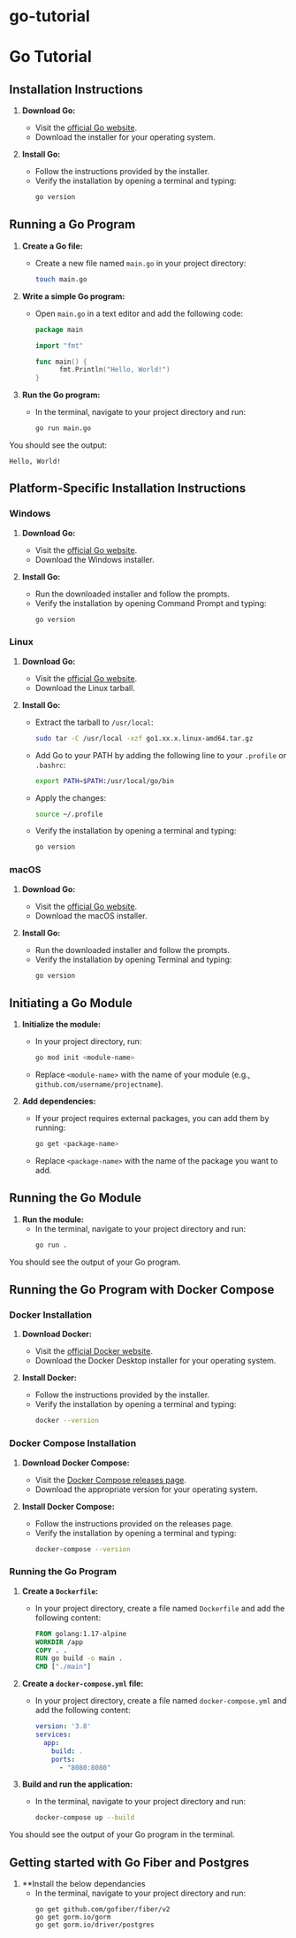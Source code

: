 # go-tutorial


# Go Tutorial

## Installation Instructions

1. **Download Go:**
    - Visit the [official Go website](https://golang.org/dl/).
    - Download the installer for your operating system.

2. **Install Go:**
    - Follow the instructions provided by the installer.
    - Verify the installation by opening a terminal and typing:
      ```sh
      go version
      ```

## Running a Go Program

1. **Create a Go file:**
    - Create a new file named `main.go` in your project directory:
      ```sh
      touch main.go
      ```

2. **Write a simple Go program:**
    - Open `main.go` in a text editor and add the following code:
      ```go
      package main

      import "fmt"

      func main() {
            fmt.Println("Hello, World!")
      }
      ```

3. **Run the Go program:**
    - In the terminal, navigate to your project directory and run:
      ```sh
      go run main.go
      ```

You should see the output:
```
Hello, World!
```

## Platform-Specific Installation Instructions

### Windows

1. **Download Go:**
    - Visit the [official Go website](https://golang.org/dl/).
    - Download the Windows installer.

2. **Install Go:**
    - Run the downloaded installer and follow the prompts.
    - Verify the installation by opening Command Prompt and typing:
      ```sh
      go version
      ```

### Linux

1. **Download Go:**
    - Visit the [official Go website](https://golang.org/dl/).
    - Download the Linux tarball.

2. **Install Go:**
    - Extract the tarball to `/usr/local`:
      ```sh
      sudo tar -C /usr/local -xzf go1.xx.x.linux-amd64.tar.gz
      ```
    - Add Go to your PATH by adding the following line to your `.profile` or `.bashrc`:
      ```sh
      export PATH=$PATH:/usr/local/go/bin
      ```
    - Apply the changes:
      ```sh
      source ~/.profile
      ```
    - Verify the installation by opening a terminal and typing:
      ```sh
      go version
      ```

### macOS

1. **Download Go:**
    - Visit the [official Go website](https://golang.org/dl/).
    - Download the macOS installer.

2. **Install Go:**
    - Run the downloaded installer and follow the prompts.
    - Verify the installation by opening Terminal and typing:
      ```sh
      go version
      ```


## Initiating a Go Module

1. **Initialize the module:**
    - In your project directory, run:
        ```sh
        go mod init <module-name>
        ```
    - Replace `<module-name>` with the name of your module (e.g., `github.com/username/projectname`).

2. **Add dependencies:**
    - If your project requires external packages, you can add them by running:
        ```sh
        go get <package-name>
        ```
    - Replace `<package-name>` with the name of the package you want to add.

## Running the Go Module

1. **Run the module:**
    - In the terminal, navigate to your project directory and run:
        ```sh
        go run .
        ```

You should see the output of your Go program.



## Running the Go Program with Docker Compose

### Docker Installation

1. **Download Docker:**
    - Visit the [official Docker website](https://www.docker.com/products/docker-desktop).
    - Download the Docker Desktop installer for your operating system.

2. **Install Docker:**
    - Follow the instructions provided by the installer.
    - Verify the installation by opening a terminal and typing:
      ```sh
      docker --version
      ```

### Docker Compose Installation

1. **Download Docker Compose:**
    - Visit the [Docker Compose releases page](https://github.com/docker/compose/releases).
    - Download the appropriate version for your operating system.

2. **Install Docker Compose:**
    - Follow the instructions provided on the releases page.
    - Verify the installation by opening a terminal and typing:
      ```sh
      docker-compose --version
      ```

### Running the Go Program

1. **Create a `Dockerfile`:**
    - In your project directory, create a file named `Dockerfile` and add the following content:
      ```Dockerfile
      FROM golang:1.17-alpine
      WORKDIR /app
      COPY . .
      RUN go build -o main .
      CMD ["./main"]
      ```

2. **Create a `docker-compose.yml` file:**
    - In your project directory, create a file named `docker-compose.yml` and add the following content:
      ```yaml
      version: '3.8'
      services:
        app:
          build: .
          ports:
            - "8080:8080"
      ```

3. **Build and run the application:**
    - In the terminal, navigate to your project directory and run:
      ```sh
      docker-compose up --build
      ```

You should see the output of your Go program in the terminal.


## Getting started with Go Fiber and Postgres

1. **Install the below dependancies
    - In the terminal, navigate to your project directory and run:
      ```
      go get github.com/gofiber/fiber/v2
      go get gorm.io/gorm
      go get gorm.io/driver/postgres
      ```
